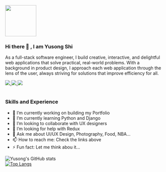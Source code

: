 <!-- <div id="header" align="center"> -->
  <img src="https://media.giphy.com/media/8L0Pky6C83SzkzU55a/giphy.gif" width="100"/>
<!-- </div> -->


 
### Hi there 👋 , I am Yusong Shi 
As a full-stack software engineer, I build creative, interactive, and delightful web applications that solve practical, real-world problems. With a background in product design, I approach each web application through the lens of the user, always striving for solutions that improve efficiency for all.
  
<div>
    <a href="https://www.yusong.space/"><img src="https://img.shields.io/badge/-Website-000000?style=flat-square&logo=awesome-lists&logoColor=white" />  </a>
    <a href="https://www.linkedin.com/in/yusongshi/"><img src="https://img.shields.io/badge/-LinkedIn-0077B5?style=flat-square&logo=LinkedIn&logoColor=white" />  </a>
<!--     <a href="https://github.com/yusongsh"><img src="https://img.shields.io/github/followers/yusongsh?color=black&label=GitHub&logo=GitHub&logoColor=white&style=flat-square" />  </a> -->
    <a href="mailto: sysjackie@gmail.com"><img src="https://img.shields.io/badge/-Gmail-D14836?style=flat-square&logo=Gmail&logoColor=white" />  </a>
</div>

<br>

### Skills and Experience

- 🔭 I’m currently working on building my Portfolio
- 🌱 I’m currently learning Python and Django
- 👯 I’m looking to collaborate with UX designers 
- 🤔 I’m looking for help with Redux
- 💬 Ask me about UI/UX Design, Photography, Food, NBA...
- 📫 How to reach me: Check the links above
- ⚡ Fun fact: Let me think abou it...

![Yusong's GitHub stats](https://github-readme-stats.vercel.app/api?username=yusongsh&show_icons=true&theme=ayu-mirage)
<br>
[![Top Langs](https://github-readme-stats.vercel.app/api/top-langs/?username=yusongsh&layout=compact&theme=ayu-mirage&hide=python,ejs)](https://github.com/yusongsh/github-readme-stats)
